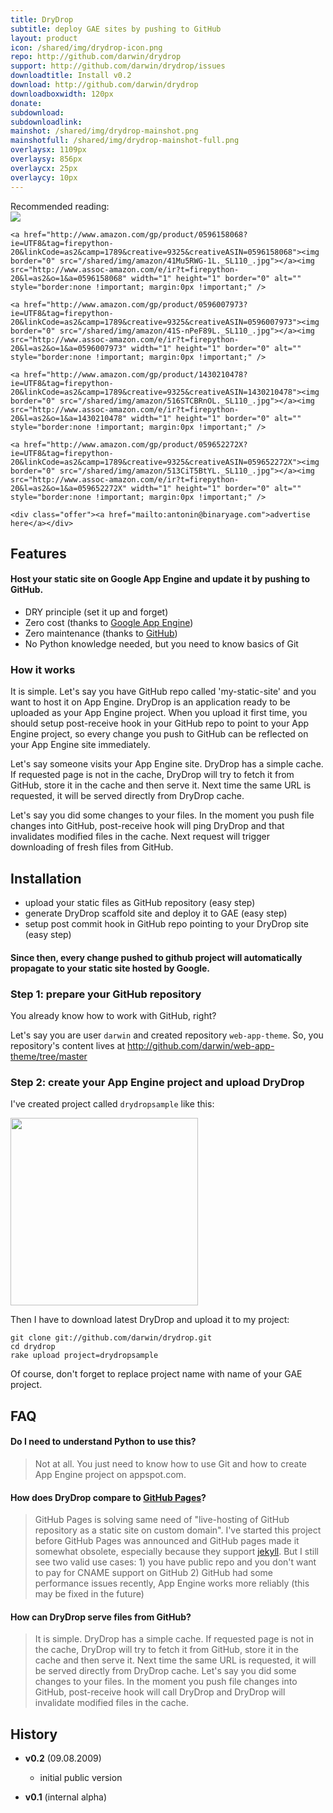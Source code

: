 ```yaml
---
title: DryDrop
subtitle: deploy GAE sites by pushing to GitHub
layout: product
icon: /shared/img/drydrop-icon.png
repo: http://github.com/darwin/drydrop
support: http://github.com/darwin/drydrop/issues
downloadtitle: Install v0.2
download: http://github.com/darwin/drydrop
downloadboxwidth: 120px
donate:
subdownload: 
subdownloadlink:
mainshot: /shared/img/drydrop-mainshot.png
mainshotfull: /shared/img/drydrop-mainshot-full.png
overlaysx: 1109px
overlaysy: 856px
overlaycx: 25px
overlaycy: 10px
---
```


<div class="advertisement">
	<div class="plug">Recommended reading:</div>
	<a href="http://www.amazon.com/gp/product/0596009259?ie=UTF8&tag=firepython-20&linkCode=as2&camp=1789&creative=9325&creativeASIN=0596009259"><img border="0" src="/shared/img/amazon/41QbTFszYTL._SL110_.jpg"></a><img src="http://www.assoc-amazon.com/e/ir?t=firepython-20&l=as2&o=1&a=0596009259" width="1" height="1" border="0" alt="" style="border:none !important; margin:0px !important;" />
	
	<a href="http://www.amazon.com/gp/product/0596158068?ie=UTF8&tag=firepython-20&linkCode=as2&camp=1789&creative=9325&creativeASIN=0596158068"><img border="0" src="/shared/img/amazon/41Mu5RWG-1L._SL110_.jpg"></a><img src="http://www.assoc-amazon.com/e/ir?t=firepython-20&l=as2&o=1&a=0596158068" width="1" height="1" border="0" alt="" style="border:none !important; margin:0px !important;" />

	<a href="http://www.amazon.com/gp/product/0596007973?ie=UTF8&tag=firepython-20&linkCode=as2&camp=1789&creative=9325&creativeASIN=0596007973"><img border="0" src="/shared/img/amazon/41S-nPeF89L._SL110_.jpg"></a><img src="http://www.assoc-amazon.com/e/ir?t=firepython-20&l=as2&o=1&a=0596007973" width="1" height="1" border="0" alt="" style="border:none !important; margin:0px !important;" />
	
	<a href="http://www.amazon.com/gp/product/1430210478?ie=UTF8&tag=firepython-20&linkCode=as2&camp=1789&creative=9325&creativeASIN=1430210478"><img border="0" src="/shared/img/amazon/516STCBRnOL._SL110_.jpg"></a><img src="http://www.assoc-amazon.com/e/ir?t=firepython-20&l=as2&o=1&a=1430210478" width="1" height="1" border="0" alt="" style="border:none !important; margin:0px !important;" />
	
	<a href="http://www.amazon.com/gp/product/059652272X?ie=UTF8&tag=firepython-20&linkCode=as2&camp=1789&creative=9325&creativeASIN=059652272X"><img border="0" src="/shared/img/amazon/513CiT5BtYL._SL110_.jpg"></a><img src="http://www.assoc-amazon.com/e/ir?t=firepython-20&l=as2&o=1&a=059652272X" width="1" height="1" border="0" alt="" style="border:none !important; margin:0px !important;" />
	
	<div class="offer"><a href="mailto:antonin@binaryage.com">advertise here</a></div>
</div>
<script type="text/javascript" src="http://www.assoc-amazon.com/s/link-enhancer?tag=firepython-20&o=1">
</script>

## Features

#### Host your static site on Google App Engine and update it by pushing to GitHub.

* DRY principle (set it up and forget)
* Zero cost (thanks to [Google App Engine][appengine])
* Zero maintenance (thanks to [GitHub][github])
* No Python knowledge needed, but you need to know basics of Git

### How it works

It is simple. Let's say you have GitHub repo called 'my-static-site' and you want to host it on App Engine. DryDrop is an application ready to be uploaded as your App Engine project. When you upload it first time, you should setup post-receive hook in your GitHub repo to point to your App Engine project, so every change you push to GitHub can be reflected on your App Engine site immediately.

Let's say someone visits your App Engine site. DryDrop has a simple cache. If requested page is not in the cache, DryDrop will try to fetch it from GitHub, store it in the cache and then serve it. Next time the same URL is requested, it will be served directly from DryDrop cache.

Let's say you did some changes to your files. In the moment you push file changes into GitHub, post-receive hook will ping DryDrop and that invalidates modified files in the cache. Next request will trigger downloading of fresh files from GitHub.

## Installation

- upload your static files as GitHub repository (easy step)
- generate DryDrop scaffold site and deploy it to GAE (easy step)
- setup post commit hook in GitHub repo pointing to your DryDrop site (easy step)

#### Since then, every change pushed to github project will automatically propagate to your static site hosted by Google.

### Step 1: prepare your GitHub repository

You already know how to work with GitHub, right? 

Let's say you are user `darwin` and created repository `web-app-theme`.
So, you repository's content lives at <a href="http://github.com/darwin/web-app-theme/tree/master">http://github.com/darwin/web-app-theme/tree/master</a>

### Step 2: create your App Engine project and upload DryDrop

I've created project called `drydropsample` like this:

<a href="/shared/img/drydrop-create-app.png"><img src="/shared/img/drydrop-create-app.png" width="300"></a>

Then I have to download latest DryDrop and upload it to my project:

    git clone git://github.com/darwin/drydrop.git
	cd drydrop
	rake upload project=drydropsample
	
Of course, don't forget to replace project name with name of your GAE project.



## FAQ

#### Do I need to understand Python to use this?
> Not at all. You just need to know how to use Git and how to create App Engine project on appspot.com.

#### How does DryDrop compare to <a href="http://pages.github.com">GitHub Pages</a>?
> GitHub Pages is solving same need of "live-hosting of GitHub repository as a static site on custom domain". I've started this project before GitHub Pages was announced and GitHub pages made it somewhat obsolete, especially because they support <a href="http://github.com/mojombo/jekyll/tree/master">jekyll</a>. But I still see two valid use cases: 1) you have public repo and you don't want to pay for CNAME support on GitHub 2) GitHub had some performance issues recently, App Engine works more reliably (this may be fixed in the future)

#### How can DryDrop serve files from GitHub?
> It is simple. DryDrop has a simple cache. If requested page is not in the cache, DryDrop will try to fetch it from GitHub, store it in the cache and then serve it. Next time the same URL is requested, it will be served directly from DryDrop cache. Let's say you did some changes to your files. In the moment you push file changes into GitHub, post-receive hook will call DryDrop and DryDrop will invalidate modified files in the cache. 

## History

  * **v0.2** (09.08.2009) 
	* initial public version

  * **v0.1** (internal alpha) 

[appengine]: http://code.google.com/appengine
[github]: http://github.com
[homepage]: http://github.com/darwin/drydrop
[contact]: mailto:antonin@hildebrand.cz
[workaround]: http://getsatisfaction.com/xrefresh/topics/unable_to_download_rainbow_for_firebug
[support]: http://drydrop.uservoice.com/
[gae-admin-hook]:http://code.google.com/p/googleappengine/issues/detail?id=893